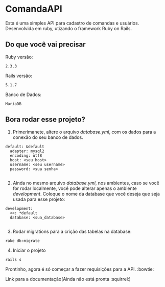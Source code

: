 # ComandaAPI

Esta é uma simples API para cadastro de comandas e usuários. Desenvolvida em ruby, utizando o framework Ruby on Rails.


## Do que você vai precisar

Ruby versão: 
```
2.3.3
```

Rails versão:
```
5.1.7
```
Banco de Dados:
```
MariaDB 
```

## Bora rodar esse projeto?

1. Primerimanete, altere o arquivo _database.yml_, com os dados para a conexão do seu banco de dados.

```
default: &default
  adapter: mysql2
  encoding: utf8
  host: <seu host>
  username: <seu username>
  password: <sua senha>
  
```

2. Ainda no mesmo arquivo  _database.yml_, nos ambientes, caso se você for rodar localmente, você pode alterar apenas o ambiente _development_. Coloque o nome da database que você deseja que seja usada para esse projeto:

```
development:
  <<: *default
  database: <sua_database>
  
```

3. Rodar migrations para a crição das tabelas na database:
```
rake db:migrate
```
4. Iniciar o projeto

```
rails s
```

Prontinho, agora é só começar a fazer requisições para a API. :bowtie:

Link para a documentação(Ainda não está pronta :squirrel:) 

